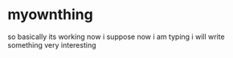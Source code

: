 # myownthing
so basically its working now i suppose
now i am typing 
i will write something very interesting
